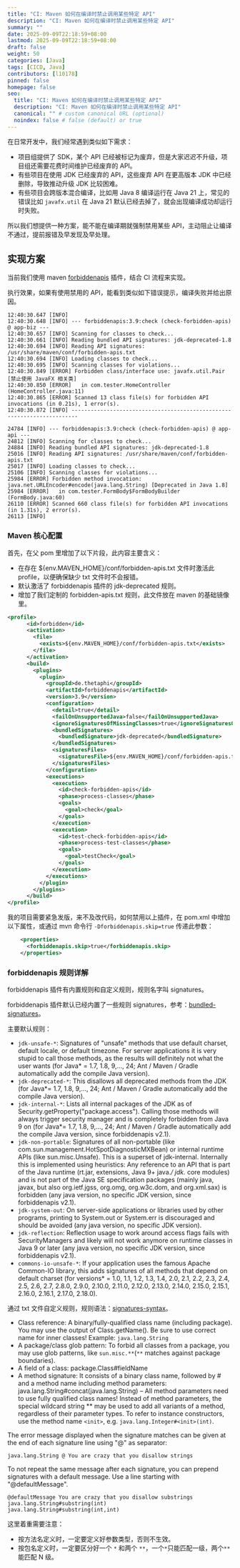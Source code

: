 ```yaml
---
title: "CI: Maven 如何在编译时禁止调用某些特定 API"
description: "CI: Maven 如何在编译时禁止调用某些特定 API"
summary: ""
date: 2025-09-09T22:18:59+08:00
lastmod: 2025-09-09T22:18:59+08:00
draft: false
weight: 50
categories: [Java]
tags: [CICD, Java]
contributors: [l10178]
pinned: false
homepage: false
seo:
  title: "CI: Maven 如何在编译时禁止调用某些特定 API"
  description: "CI: Maven 如何在编译时禁止调用某些特定 API"
  canonical: "" # custom canonical URL (optional)
  noindex: false # false (default) or true
---
```


在日常开发中，我们经常遇到类似如下需求：

- 项目组提供了 SDK，某个 API 已经被标记为废弃，但是大家迟迟不升级，项目组还需要花费时间维护已经废弃的 API。
- 有些项目在使用 JDK 已经废弃的 API，这些废弃 API 在更高版本 JDK 中已经删除，导致推动升级 JDK 比较困难。
- 有些项目会跨版本混合编译，比如用 Java 8 编译运行在 Java 21 上，常见的错误比如 `javafx.util` 在 Java 21 默认已经去掉了，就会出现编译成功却运行时失败。

所以我们想提供一种方案，能不能在编译期就强制禁用某些 API，主动阻止让编译不通过，提前报错及早发现及早处理。

## 实现方案

当前我们使用 maven [forbiddenapis](https://github.com/policeman-tools/forbidden-apis) 插件，结合 CI 流程来实现。

执行效果，如果有使用禁用的 API，能看到类似如下错误提示，编译失败并给出原因。

```console
12:40:30.647 [INFO]
12:40:30.648 [INFO] --- forbiddenapis:3.9:check (check-forbidden-apis) @ app-biz ---
12:40:30.657 [INFO] Scanning for classes to check...
12:40:30.661 [INFO] Reading bundled API signatures: jdk-deprecated-1.8
12:40:30.694 [INFO] Reading API signatures: /usr/share/maven/conf/forbidden-apis.txt
12:40:30.694 [INFO] Loading classes to check...
12:40:30.695 [INFO] Scanning classes for violations...
12:40:30.849 [ERROR] Forbidden class/interface use: javafx.util.Pair [禁止使用 JavaFX 相关类]
12:40:30.850 [ERROR]   in com.tester.HomeController (HomeController.java:11)
12:40:30.865 [ERROR] Scanned 13 class file(s) for forbidden API invocations (in 0.21s), 1 error(s).
12:40:30.872 [INFO] ------------------------------------------------------------------------

24784 [INFO] --- forbiddenapis:3.9:check (check-forbidden-apis) @ app-api ---
24812 [INFO] Scanning for classes to check...
24884 [INFO] Reading bundled API signatures: jdk-deprecated-1.8
25016 [INFO] Reading API signatures: /usr/share/maven/conf/forbidden-apis.txt
25017 [INFO] Loading classes to check...
25106 [INFO] Scanning classes for violations...
25984 [ERROR] Forbidden method invocation: java.net.URLEncoder#encode(java.lang.String) [Deprecated in Java 1.8]
25984 [ERROR]   in com.tester.FormBody$FormBodyBuilder (FormBody.java:60)
26110 [ERROR] Scanned 660 class file(s) for forbidden API invocations (in 1.31s), 2 error(s).
26113 [INFO]
```

### Maven 核心配置

首先，在父 pom 里增加了以下片段，此内容主要含义：

- 在存在 ${env.MAVEN_HOME}/conf/forbidden-apis.txt 文件时激活此 profile，以便确保缺少 txt 文件时不会报错。
- 默认激活了 forbiddenapis 插件的 jdk-deprecated 规则。
- 增加了我们定制的 forbidden-apis.txt 规则，此文件放在 maven 的基础镜像里。

```xml
<profile>
      <id>forbidden</id>
      <activation>
        <file>
          <exists>${env.MAVEN_HOME}/conf/forbidden-apis.txt</exists>
        </file>
      </activation>
      <build>
        <plugins>
          <plugin>
            <groupId>de.thetaphi</groupId>
            <artifactId>forbiddenapis</artifactId>
            <version>3.9</version>
            <configuration>
              <detail>true</detail>
              <failOnUnsupportedJava>false</failOnUnsupportedJava>
              <ignoreSignaturesOfMissingClasses>true</ignoreSignaturesOfMissingClasses>
              <bundledSignatures>
                <bundledSignature>jdk-deprecated</bundledSignature>
              </bundledSignatures>
              <signaturesFiles>
                <signaturesFile>${env.MAVEN_HOME}/conf/forbidden-apis.txt</signaturesFile>
              </signaturesFiles>
            </configuration>
            <executions>
              <execution>
                <id>check-forbidden-apis</id>
                <phase>process-classes</phase>
                <goals>
                  <goal>check</goal>
                </goals>
              </execution>
              <execution>
                <id>test-check-forbidden-apis</id>
                <phase>process-test-classes</phase>
                <goals>
                  <goal>testCheck</goal>
                </goals>
              </execution>
            </executions>
          </plugin>
        </plugins>
      </build>
</profile>
```

我的项目需要紧急发版，来不及改代码，如何禁用以上插件，在 pom.xml 中增加以下属性，或通过 mvn 命令行 `-Dforbiddenapis.skip=true` 传递此参数：

```xml
    <properties>
      <forbiddenapis.skip>true</forbiddenapis.skip>
    </properties>
```

### forbiddenapis 规则详解

forbiddenapis 插件有内置规则和自定义规则，规则名字叫 signatures。

forbiddenapis 插件默认已经内置了一些规则 signatures，参考：[bundled-signatures](https://jenkins.thetaphi.de/job/Forbidden-APIs/javadoc/bundled-signatures.html)。

主要默认规则：

- `jdk-unsafe-*`: Signatures of "unsafe" methods that use default charset, default locale, or default timezone. For server applications it is very stupid to call those methods, as the results will definitely not what the user wants (for Java\* = 1.7, 1.8, 9,..., 24; Ant / Maven / Gradle automatically add the compile Java version).
- `jdk-deprecated-*`: This disallows all deprecated methods from the JDK (for Java\*= 1.7, 1.8, 9,..., 24; Ant / Maven / Gradle automatically add the compile Java version).
- `jdk-internal-*`: Lists all internal packages of the JDK as of Security.getProperty("package.access"). Calling those methods will always trigger security manager and is completely forbidden from Java 9 on (for Java\*= 1.7, 1.8, 9,..., 24; Ant / Maven / Gradle automatically add the compile Java version, since forbiddenapis v2.1).
- `jdk-non-portable`: Signatures of all non-portable (like com.sun.management.HotSpotDiagnosticMXBean) or internal runtime APIs (like sun.misc.Unsafe). This is a superset of jdk-internal.
  Internally this is implemented using heuristics: Any reference to an API that is part of the Java runtime (rt.jar, extensions, Java 9+ java._/ jdk._ core modules) and is not part of the Java SE specification packages (mainly java, javax, but also org.ietf.jgss, org.omg, org.w3c.dom, and org.xml.sax) is forbidden (any java version, no specific JDK version, since forbiddenapis v2.1).
- `jdk-system-out`: On server-side applications or libraries used by other programs, printing to System.out or System.err is discouraged and should be avoided (any java version, no specific JDK version).
- `jdk-reflection`: Reflection usage to work around access flags fails with SecurityManagers and likely will not work anymore on runtime classes in Java 9 or later (any java version, no specific JDK version, since forbiddenapis v2.1).
- `commons-io-unsafe-*`: If your application uses the famous Apache Common-IO library, this adds signatures of all methods that depend on default charset (for versions\* = 1.0, 1.1, 1.2, 1.3, 1.4, 2.0, 2.1, 2.2, 2.3, 2.4, 2.5, 2.6, 2.7, 2.8.0, 2.9.0, 2.10.0, 2.11.0, 2.12.0, 2.13.0, 2.14.0, 2.15.0, 2.15.1, 2.16.0, 2.16.1, 2.17.0, 2.18.0).

通过 txt 文件自定义规则，规则语法：[signatures-syntax](https://jenkins.thetaphi.de/job/Forbidden-APIs/javadoc/signatures-syntax.html)。

- Class reference: A binary/fully-qualified class name (including package). You may use the output of Class.getName(). Be sure to use correct name for inner classes! Example: `java.lang.String`
- A package/class glob pattern: To forbid all classes from a package, you may use glob patterns, like `sun.misc.**`(`**` matches against package boundaries).
- A field of a class: package.Class#fieldName
- A method signature: It consists of a binary class name, followed by # and a method name including method parameters: java.lang.String#concat(java.lang.String) – All method parameters need to use fully qualified class names! Instead of method parameters, the special wildcard string \*\* may be used to add all variants of a method, regardless of their parameter types. To refer to instance constructors, use the method name `<init>`, e.g. `java.lang.Integer#<init>(int)`.

The error message displayed when the signature matches can be given at the end of each signature line using "@" as separator:

```console
java.lang.String @ You are crazy that you disallow strings
```

To not repeat the same message after each signature, you can prepend signatures with a default message. Use a line starting with "@defaultMessage".

```console
@defaultMessage You are crazy that you disallow substrings
java.lang.String#substring(int)
java.lang.String#substring(int,int)
```

这里着重需要注意：

- 按方法名定义时，一定要定义好参数类型，否则不生效。
- 按包名定义时，一定要区分好一个 `*` 和两个 `**`，一个`*`只能匹配一级，两个`**`能匹配 N 级。
